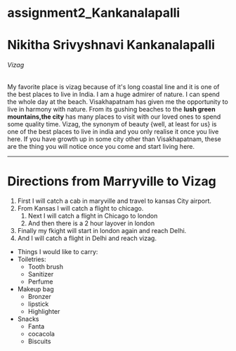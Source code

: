 # assignment2_Kankanalapalli
# Nikitha Srivyshnavi Kankanalapalli
###### Vizag
My favorite place is vizag because of it's long coastal line and it is one of the best places to live in India. I am a huge admirer of nature. I can spend the whole day at the beach. Visakhapatnam has given me the opportunity to live in harmony with nature. From its gushing beaches to the **lush green mountains,the city** has many places to visit with our loved ones to spend some quality time. Vizag, the synonym of beauty {well, at least for us} is one of the best places to live in india and you only realise it once you live here. If you have growth up in some city other than Visakhapatnam, these are the thing you will notice once you come and start living here.

---

# Directions from Marryville to Vizag
1. First I will catch a cab in maryville and travel to kansas City airport. 
2. From Kansas I will catch a flight to chicago.
    1. Next I will catch a flight in Chicago to london
    2. And then there is a 2 hour layover in london
3. Finally my fkight will start in london again and reach Delhi.
4. And I will catch a flight in Delhi and reach vizag.

* Things I would like to carry:
* Toiletries:
  * Tooth brush
  * Sanitizer
  * Perfume
* Makeup bag
  * Bronzer
  * lipstick
  * Highlighter
* Snacks
    * Fanta
    * cocacola
    * Biscuits




